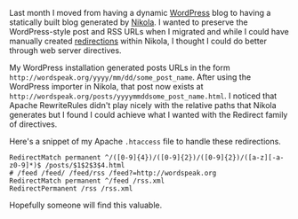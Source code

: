 <!--
.. title: Preserving WordPress permalinks in Nikola
.. slug: preserving-wordpress-permalinks-in-nikola
.. date: 2013/02/09 16:41:29
.. spellcheck_exceptions: 
.. tags: Technology
.. link: 
.. description: 
-->


Last month I moved from having a dynamic [WordPress](http://wordpress.org) blog to having a statically built blog generated by [Nikola](http://getnikola.com). I wanted to preserve the WordPress-style post and RSS URLs when I migrated and while I could have manually created [redirections](http://getnikola.com/handbook.html#redirections) within Nikola, I thought I could do better through web server directives.

My WordPress installation generated posts URLs in the form `http://wordspeak.org/yyyy/mm/dd/some_post_name`. After using the WordPress importer in Nikola, that post now exists at `http://wordspeak.org/posts/yyyymmddsome_post_name.html`. I noticed that Apache RewriteRules didn't play nicely with the relative paths that Nikola generates but I found I could achieve what I wanted with the Redirect family of directives.

Here's a snippet of my Apache `.htaccess` file to handle these redirections.

```apacheconf
RedirectMatch permanent ^/([0-9]{4})/([0-9]{2})/([0-9]{2})/([a-z][-a-z0-9]*)$ /posts/$1$2$3$4.html
# /feed /feed/ /feed/rss /feed?=http://wordspeak.org
RedirectMatch permanent ^/feed /rss.xml
RedirectPermanent /rss /rss.xml
```

Hopefully someone will find this valuable.

